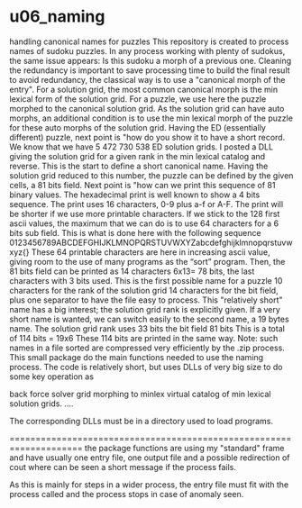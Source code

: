 # u06_naming
handling canonical names for puzzles
This repository is created to process names of sudoku puzzles.
In any process working with plenty of sudokus, the same issue appears: Is this sudoku a morph of a previous one.
Cleaning the redundancy is important to save processing time to build the final result
to avoid redundancy, the classical way is to use a "canonical morph of the entry". For a solution grid, the most common canonical morph is the min lexical form of the solution grid.
For a puzzle, we use here the puzzle morphed to the canonical solution grid. As the solution grid can have auto morphs, an additional condition is to use the min lexical morph of the puzzle for these auto morphs of the solution grid.
Having the ED (essentially different) puzzle, next point is "how do you show it to have a short record.
We know that we have 5 472 730 538 ED solution grids. I posted a DLL giving the solution grid for a given rank in the min lexical catalog and reverse.
This is the start to define a short canonical name. Having the solution grid reduced to this number, the puzzle can be defined by the given cells, a 81 bits field. Next point is "how can we print this sequence of 81 binary values.
The hexadecimal print is well known to show a 4 bits sequence. The print uses 16 characters, 0-9 plus a-f or A-F. The print will be shorter if we use more printable characters.
If we stick to the 128 first ascii values, the maximum that we can do is to use 64 characters for a 6 bits sub field. This is what is done here with the following sequence 0123456789ABCDEFGHIJKLMNOPQRSTUVWXYZabcdefghijklmnopqrstuvwxyz{}
These 64 printable characters are here in increasing ascii value, giving room to the use of many programs as the “sort” program.
Then, the 81 bits field can be printed as 14 characters 6x13= 78 bits, the last characters with 3 bits used.
This is the first possible name for a puzzle
10 characters for the rank of the solution grid 14 characters for the bit field, plus one separator to have the file easy to process.
This "relatively short" name has a big interest; the solution grid rank is explicitly given.
If a very short name is wanted, we can switch easily to the second name, a 19 bytes name. The solution grid rank uses 33 bits the bit field 81 bits This is a total of 114 bits = 19x6 These 114 bits are printed in the same way.
Note: such names in a file sorted are compressed very efficiently by the .zip process.
This small package do the main functions needed to use the naming process. The code is relatively short, but uses DLLs of very big size to do some key operation as

back force solver 
grid morphing to minlex 
virtual catalog of min lexical solution grids. ....

The corresponding DLLs must be in a directory used to load programs.

====================================================================
the package functions are using my "standard" frame and have usually one entry file, one output file and a possible redirection of cout where can be seen a short message if the process fails.

As this is mainly for steps in a wider process, the entry file must fit with the process called and the process stops in case of anomaly seen.










